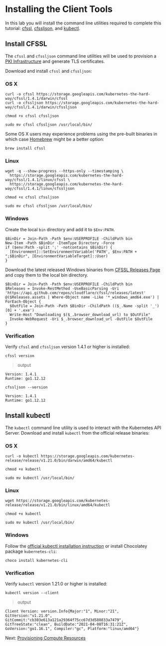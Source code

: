 # Installing the Client Tools

In this lab you will install the command line utilities required to complete this tutorial: [cfssl](https://github.com/cloudflare/cfssl), [cfssljson](https://github.com/cloudflare/cfssl), and [kubectl](https://kubernetes.io/docs/tasks/tools/install-kubectl).


## Install CFSSL

The `cfssl` and `cfssljson` command line utilities will be used to provision a [PKI Infrastructure](https://en.wikipedia.org/wiki/Public_key_infrastructure) and generate TLS certificates.

Download and install `cfssl` and `cfssljson`:

### OS X

```
curl -o cfssl https://storage.googleapis.com/kubernetes-the-hard-way/cfssl/1.4.1/darwin/cfssl
curl -o cfssljson https://storage.googleapis.com/kubernetes-the-hard-way/cfssl/1.4.1/darwin/cfssljson
```

```
chmod +x cfssl cfssljson
```

```
sudo mv cfssl cfssljson /usr/local/bin/
```

Some OS X users may experience problems using the pre-built binaries in which case [Homebrew](https://brew.sh) might be a better option:

```
brew install cfssl
```

### Linux

```
wget -q --show-progress --https-only --timestamping \
  https://storage.googleapis.com/kubernetes-the-hard-way/cfssl/1.4.1/linux/cfssl \
  https://storage.googleapis.com/kubernetes-the-hard-way/cfssl/1.4.1/linux/cfssljson
```

```
chmod +x cfssl cfssljson
```

```
sudo mv cfssl cfssljson /usr/local/bin/
```
### Windows

Create the local `bin` directory and add it to `$Env:PATH`.

```
$BinDir = Join-Path -Path $env:USERPROFILE -ChildPath bin
New-Item -Path $BinDir -ItemType Directory -Force
if ($env:Path -split ';' -notcontains $BinDir) {
  [Environment]::SetEnvironmentVariable('PATH', $Env:PATH + ";$BinDir", [EnvironmentVariableTarget]::User)
}
```

Download the latest released Windows binaries from [CFSSL Releases Page](https://github.com/cloudflare/cfssl/releases) and copy them to the local bin directory.

```
$BinDir = Join-Path -Path $env:USERPROFILE -ChildPath bin
$Releases = Invoke-RestMethod -UseBasicParsing -Uri 'https://api.github.com/repos/cloudflare/cfssl/releases/latest'
@($Releases.assets | Where-Object name -Like '*_windows_amd64.exe') | ForEach-Object {
  $OutFile = Join-Path -Path $BinDir -ChildPath (($_.Name -split '_')[0] + '.exe')
  Write-Host "Downloading $($_.browser_download_url) to $OutFile"
  Invoke-WebRequest -Uri $_.browser_download_url -OutFile $OutFile
}
```

### Verification

Verify `cfssl` and `cfssljson` version 1.4.1 or higher is installed:

```
cfssl version
```

> output

```
Version: 1.4.1
Runtime: go1.12.12
```

```
cfssljson --version
```
```
Version: 1.4.1
Runtime: go1.12.12
```

## Install kubectl

The `kubectl` command line utility is used to interact with the Kubernetes API Server. Download and install `kubectl` from the official release binaries:

### OS X

```
curl -o kubectl https://storage.googleapis.com/kubernetes-release/release/v1.21.0/bin/darwin/amd64/kubectl
```

```
chmod +x kubectl
```

```
sudo mv kubectl /usr/local/bin/
```

### Linux

```
wget https://storage.googleapis.com/kubernetes-release/release/v1.21.0/bin/linux/amd64/kubectl
```

```
chmod +x kubectl
```

```
sudo mv kubectl /usr/local/bin/
```

### Windows

Follow the [official kubectl installation instruction](https://kubernetes.io/docs/tasks/tools/install-kubectl-windows/) or install Chocolatey package `kubernetes-cli`:

```
choco install kubernetes-cli
```

### Verification

Verify `kubectl` version 1.21.0 or higher is installed:

```
kubectl version --client
```

> output

```
Client Version: version.Info{Major:"1", Minor:"21", GitVersion:"v1.21.0", GitCommit:"cb303e613a121a29364f75cc67d3d580833a7479", GitTreeState:"clean", BuildDate:"2021-04-08T16:31:21Z", GoVersion:"go1.16.1", Compiler:"gc", Platform:"linux/amd64"}
```

Next: [Provisioning Compute Resources](03-compute-resources.md)
